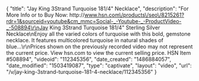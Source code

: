 {
    "title": "Jay King 3Strand Turquoise 181\/4\" Necklace",
    "description": "For More Info or to Buy Now: http:\/\/www.hsn.com\/products\/seo\/8215261?rdr=1&sourceid=youtube&cm_mmc=Social-_-Youtube-_-ProductVideo-_-508894\r\nJay King 3Strand Turquoise 181\/4\" Sterling Silver Necklace\nEnjoy all the varied colors of turquoise with this bold, gemstone necklace. It features multicolored turquoise in natural shades of blue...\r\nPrices shown on the previously recorded video may not represent the current price.  View hsn.com to view the current selling price. HSN Item #508894",
    "videoid": "112345356",
    "date_created": "1486884057",
    "date_modified": "1503419087",
    "type": "captivate",
    "layout": "video",
    "url": "\/v\/jay-king-3strand-turquoise-181-4-necklace\/112345356"
}